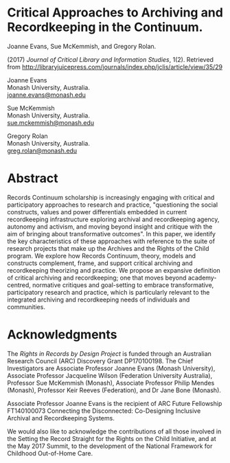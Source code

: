 # Critical Approaches to Archiving and Recordkeeping in the Continuum. 

 Joanne Evans, Sue McKemmish, and Gregory Rolan.

(2017) _Journal of Critical Library and Information Studies_, 1(2). Retrieved from http://libraryjuicepress.com/journals/index.php/jclis/article/view/35/29

Joanne Evans \
Monash University, Australia. \
joanne.evans@monash.edu 

Sue McKemmish \
Monash University, Australia. \
sue.mckemmish@monash.edu 

Gregory Rolan \
Monash University, Australia. \
greg.rolan@monash.edu 

# Abstract 

Records Continuum scholarship is increasingly engaging with critical and participatory approaches to research and practice, "questioning the social constructs, values and power differentials embedded in current recordkeeping infrastructure exploring archival and recordkeeping agency, autonomy and activism, and moving beyond insight and critique with the aim of bringing about transformative outcomes". In this paper, we identify the key characteristics of these approaches with reference to the suite of research projects that make up the Archives and the Rights of the Child program. We explore how Records Continuum, theory, models and constructs complement, frame, and support critical archiving and recordkeeping theorizing and practice.  We propose an expansive definition of critical archiving and recordkeeping; one that moves beyond academy-centred, normative critiques and goal-setting to embrace transformative, participatory research and practice, which is particularly relevant to the integrated archiving and recordkeeping needs of individuals and communities.

# Acknowledgments

The _Rights in Records by Design Project_ is funded through an Australian Research Council (ARC) Discovery Grant DP170100198. The Chief Investigators are Associate Professor Joanne Evans (Monash University), Associate Professor Jacqueline Wilson (Federation University Australia), Professor Sue McKemmish (Monash), Associate Professor Philip Mendes (Monash), Professor Keir Reeves (Federation), and Dr Jane Bone (Monash). 

Associate Professor Joanne Evans is the recipient of ARC Future Fellowship FT140100073 Connecting the Disconnected: Co-Designing Inclusive Archival and Recordkeeping Systems. 

We would also like to acknowledge the contributions of all those involved in the Setting the Record Straight for the Rights on the Child Initiative, and at the May 2017 Summit, to the development of the National Framework for Childhood Out-of-Home Care.
